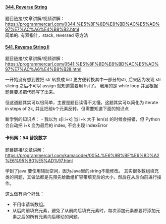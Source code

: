 #### [344. Reverse String](https://leetcode.com/problems/reverse-string/description/)
题目链接/文章讲解/视频讲解：https://programmercarl.com/0344.%E5%8F%8D%E8%BD%AC%E5%AD%97%E7%AC%A6%E4%B8%B2.html  
简单的. 有双指针，stack, reversed 等方法

#### [541. Reverse String II](https://leetcode.com/problems/reverse-string-ii/description/)
题目链接/文章讲解/视频讲解：https://programmercarl.com/0541.%E5%8F%8D%E8%BD%AC%E5%AD%97%E7%AC%A6%E4%B8%B2II.html  

一开始没有想到要把 str 转换成 list 更方便转换其中一部分的str, 后来因为发现 str slicing 之后不可以 assign 就知道需要用 list了。
我用的是 while loop 并且根据题目要求把代码写了出来。

但这道题其实可以很简单，主要是题目读得不太懂。这题其实可以简化为 iterate in steps of 2k, 并且把前k个元素反转。但需要知道下面的知识点

新学到的知识点：
    - 我以为 s[i:i+k] 当 i+k 大于 len(s) 的时候会报错，但 Python 会自动把 i+k 变为最后的 index, 不会出现 IndexError

#### 卡码网：54.替换数字 

题目链接/文章讲解：https://programmercarl.com/kamacoder/0054.%E6%9B%BF%E6%8D%A2%E6%95%B0%E5%AD%97.html

学到了java 要使用辅助空间，因为Java里的string不能修改。
其实很多数组填充类的问题，其做法都是先预先给数组扩容带填充后的大小，然后在从后向前进行操作。

这么做有两个好处：
- 不用申请新数组。
- 从后向前填充元素，避免了从前向后填充元素时，每次添加元素都要将添加元素之后的所有元素向后移动的问题。
